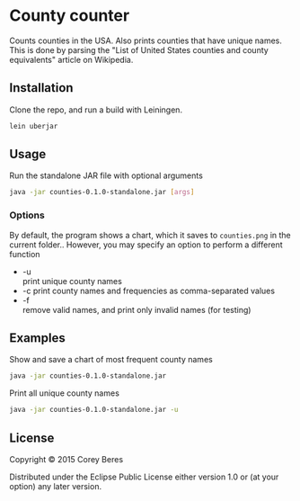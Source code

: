 # County counter

Counts counties in the USA. Also prints counties that have unique names. This is done by parsing the "List of United States counties and county equivalents" article on Wikipedia.

## Installation

Clone the repo, and run a build with Leiningen.

```bash
lein uberjar
```

## Usage

Run the standalone JAR file with optional arguments

```bash
java -jar counties-0.1.0-standalone.jar [args]
```

### Options

By default, the program shows a chart, which it saves to `counties.png` in the current folder.. However, you may specify an option to perform a different function

- -u  
  print unique county names 
- -c
  print county names and frequencies as comma-separated values
- -f  
  remove valid names, and print only invalid names (for testing)

## Examples

Show and save a chart of most frequent county names

```bash
java -jar counties-0.1.0-standalone.jar
```

Print all unique county names

```bash
java -jar counties-0.1.0-standalone.jar -u
```

## License

Copyright © 2015 Corey Beres

Distributed under the Eclipse Public License either version 1.0 or (at your option) any later version.
